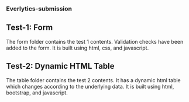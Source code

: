 ### Everlytics-submission

## Test-1: Form
The form folder contains the test 1 contents.
Validation checks have been added to the form.
It is built using html, css, and javascript.

## Test-2: Dynamic HTML Table
The table folder contains the test 2 contents.
It has a dynamic html table which changes according to the underlying data.
It is built using html, bootstrap, and javascript.
